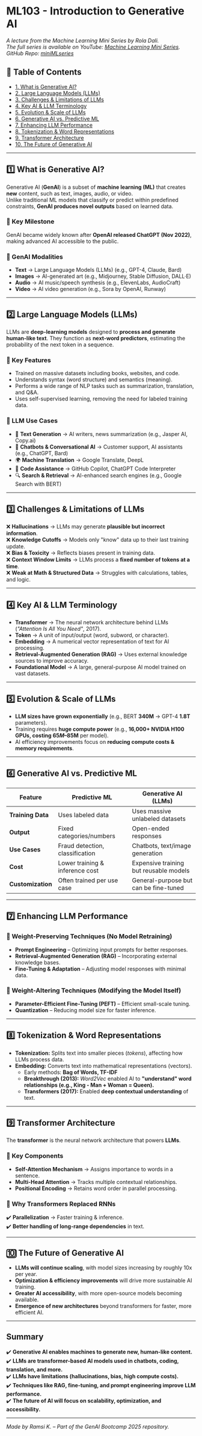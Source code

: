 # ML103 - Introduction to Generative AI

*A lecture from the Machine Learning Mini Series by Rola Dali.  
The full series is available on YouTube: [Machine Learning Mini Series](https://youtube.com/playlist?list=PLBOxI5MJQLFs8-8vl_nTRte-gkNQeWsOa&si=3IaNr4OZUnaI9MNt).  
GitHub Repo: [miniMLseries](https://github.com/rdali/miniMLseries)*


## 📌 Table of Contents

- [1. What is Generative AI?](#1️⃣-what-is-generative-ai)
- [2. Large Language Models (LLMs)](#2️⃣-large-language-models-llms)
- [3. Challenges & Limitations of LLMs](#3️⃣-challenges--limitations-of-llms)
- [4. Key AI & LLM Terminology](#4️⃣-key-ai--llm-terminology)
- [5. Evolution & Scale of LLMs](#5️⃣-evolution--scale-of-llms)
- [6. Generative AI vs. Predictive ML](#6️⃣-generative-ai-vs-predictive-ml)
- [7. Enhancing LLM Performance](#7️⃣-enhancing-llm-performance)
- [8. Tokenization & Word Representations](#8️⃣-tokenization--word-representations)
- [9. Transformer Architecture](#9️⃣-transformer-architecture)
- [10. The Future of Generative AI](#-the-future-of-generative-ai)

---

## 1️⃣ What is Generative AI?

Generative AI (**GenAI**) is a subset of **machine learning (ML)** that creates **new** content, such as text, images, audio, or video.  
Unlike traditional ML models that classify or predict within predefined constraints, **GenAI produces novel outputs** based on learned data.

### 🔹 Key Milestone

GenAI became widely known after **OpenAI released ChatGPT (Nov 2022)**, making advanced AI accessible to the public.

### 🔹 GenAI Modalities

- **Text** → Large Language Models (LLMs) (e.g., GPT-4, Claude, Bard)
- **Images** → AI-generated art (e.g., Midjourney, Stable Diffusion, DALL·E)
- **Audio** → AI music/speech synthesis (e.g., ElevenLabs, AudioCraft)
- **Video** → AI video generation (e.g., Sora by OpenAI, Runway)

---

## 2️⃣ Large Language Models (LLMs)

LLMs are **deep-learning models** designed to **process and generate human-like text**. They function as **next-word predictors**, estimating the probability of the next token in a sequence.

### 🔹 Key Features

- Trained on massive datasets including books, websites, and code.
- Understands syntax (word structure) and semantics (meaning).
- Performs a wide range of NLP tasks such as summarization, translation, and Q&A.
- Uses self-supervised learning, removing the need for labeled training data.

### 🔹 LLM Use Cases

- 📝 **Text Generation** → AI writers, news summarization (e.g., Jasper AI, Copy.ai)
- 💬 **Chatbots & Conversational AI** → Customer support, AI assistants (e.g., ChatGPT, Bard)
- 🌍 **Machine Translation** → Google Translate, DeepL
- 🤖 **Code Assistance** → GitHub Copilot, ChatGPT Code Interpreter
- 🔍 **Search & Retrieval** → AI-enhanced search engines (e.g., Google Search with BERT)

---

## 3️⃣ Challenges & Limitations of LLMs

❌ **Hallucinations** → LLMs may generate **plausible but incorrect information**.  
❌ **Knowledge Cutoffs** → Models only "know" data up to their last training update.  
❌ **Bias & Toxicity** → Reflects biases present in training data.  
❌ **Context Window Limits** → LLMs process a **fixed number of tokens at a time**.  
❌ **Weak at Math & Structured Data** → Struggles with calculations, tables, and logic.

---

## 4️⃣ Key AI & LLM Terminology

- **Transformer** → The neural network architecture behind LLMs (*"Attention Is All You Need"*, 2017).  
- **Token** → A unit of input/output (word, subword, or character).  
- **Embedding** → A numerical vector representation of text for AI processing.  
- **Retrieval-Augmented Generation (RAG)** → Uses external knowledge sources to improve accuracy.  
- **Foundational Model** → A large, general-purpose AI model trained on vast datasets.  

---

## 5️⃣ Evolution & Scale of LLMs

- **LLM sizes have grown exponentially** (e.g., BERT **340M** → GPT-4 **1.8T** parameters).  
- Training requires **huge compute power** (e.g., **16,000+ NVIDIA H100 GPUs, costing $65M–$85M** per model).  
- AI efficiency improvements focus on **reducing compute costs & memory requirements**.

---

## 6️⃣ Generative AI vs. Predictive ML

| Feature            | Predictive ML         | Generative AI (LLMs)  |
|-------------------|---------------------|----------------------|
| **Training Data**  | Uses labeled data   | Uses massive unlabeled datasets |
| **Output**        | Fixed categories/numbers | Open-ended responses |
| **Use Cases**     | Fraud detection, classification | Chatbots, text/image generation |
| **Cost**         | Lower training & inference cost | Expensive training but reusable models |
| **Customization** | Often trained per use case | General-purpose but can be fine-tuned |

---

## 7️⃣ Enhancing LLM Performance

### 🔹 Weight-Preserving Techniques (No Model Retraining)

- **Prompt Engineering** – Optimizing input prompts for better responses.
- **Retrieval-Augmented Generation (RAG)** – Incorporating external knowledge bases.
- **Fine-Tuning & Adaptation** – Adjusting model responses with minimal data.

### 🔹 Weight-Altering Techniques (Modifying the Model Itself)

- **Parameter-Efficient Fine-Tuning (PEFT)** – Efficient small-scale tuning.
- **Quantization** – Reducing model size for faster inference.

---

## 8️⃣ Tokenization & Word Representations

- **Tokenization:** Splits text into smaller pieces (*tokens*), affecting how LLMs process data.  
- **Embedding:** Converts text into mathematical representations (vectors).  
  - Early methods: **Bag of Words, TF-IDF**  
  - **Breakthrough (2013):** *Word2Vec* enabled AI to **"understand" word relationships (e.g., King - Man + Woman = Queen).**  
  - **Transformers (2017):** Enabled **deep contextual understanding** of text.  

---

## 9️⃣ Transformer Architecture

The **transformer** is the neural network architecture that powers **LLMs**.

### 🔹 Key Components

- **Self-Attention Mechanism** → Assigns importance to words in a sentence.  
- **Multi-Head Attention** → Tracks multiple contextual relationships.  
- **Positional Encoding** → Retains word order in parallel processing.  

### 🔹 Why Transformers Replaced RNNs

✔️ **Parallelization** → Faster training & inference.  
✔️ **Better handling of long-range dependencies** in text.  

---

## 🔟 The Future of Generative AI

- **LLMs will continue scaling**, with model sizes increasing by roughly 10x per year.
- **Optimization & efficiency improvements** will drive more sustainable AI training.
- **Greater AI accessibility**, with more open-source models becoming available.
- **Emergence of new architectures** beyond transformers for faster, more efficient AI.

---

## Summary

✔️ **Generative AI enables machines to generate new, human-like content.**  
✔️ **LLMs are transformer-based AI models used in chatbots, coding, translation, and more.**  
✔️ **LLMs have limitations (hallucinations, bias, high compute costs).**  
✔️ **Techniques like RAG, fine-tuning, and prompt engineering improve LLM performance.**  
✔️ **The future of AI will focus on scalability, optimization, and accessibility.**  

---
*Made by Ramsi K. – Part of the GenAI Bootcamp 2025 repository.*
